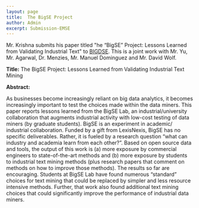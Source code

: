 ```yaml
---
layout: page
title:  The BigSE Project
author: Admin
excerpt: Submission-EMSE
---
```


Mr. Krishna submits his paper titled "he “BigSE” Project: Lessons Learned from Validating Industrial Text" to [BIGDSE](https://sse.uni-due.de/bigdse16/). 
This is a joint work with Mr. Yu, Mr. Agarwal, Dr. Menzies, Mr. Manuel Dominguez and Mr. David Wolf.

**Title:** The BigSE Project: Lessons Learned from Validating Industrial Text Mining

**Abstract:** 

As businesses become increasingly reliant on big data analytics, it becomes increasingly important to test the choices made within the data miners. This paper reports lessons learned from the BigSE Lab, an industrial/university collaboration that augments industrial activity with low-cost testing of data miners (by graduate students). BigSE is an experiment in academic/ industrial collaboration. Funded by a gift from LexisNexis, BigSE has no specific deliverables. Rather, it is fueled by a research question “what can industry and academia learn from each other?”. Based on open source data and tools, the output of this work is (a) more exposure by commercial engineers to state-of-the-art methods and (b) more exposure by students to industrial text mining methods (plus research papers that comment on methods on how to improve those methods). The results so far are encouraging. Students at BigSE Lab have found numerous “standard” choices for text mining that could be replaced by simpler and less resource intensive methods. Further, that work also found additional text mining choices that could significantly improve the performance of industrial data miners.
